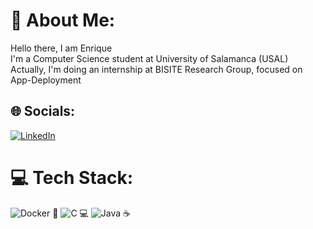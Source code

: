 # 💫 About Me:
Hello there, I am Enrique<br>I'm a Computer Science student at University of Salamanca (USAL)<br>Actually, I'm doing an internship at BISITE Research Group, focused on App-Deployment<br>


## 🌐 Socials:
[![LinkedIn](https://img.shields.io/badge/LinkedIn-%230077B5.svg?logo=linkedin&logoColor=white)](https://www.linkedin.com/in/enrique-mesonero-ronco-b42b09252/) 

# 💻 Tech Stack:
![Docker](https://img.shields.io/badge/docker-%230db7ed.svg?style=for-the-badge&logo=docker&logoColor=white) 🐳
![C](https://img.shields.io/badge/c-%2300599C.svg?style=for-the-badge&logo=c&logoColor=white) 💻
![Java](https://img.shields.io/badge/java-%23ED8B00.svg?style=for-the-badge&logo=java&logoColor=white) ☕

